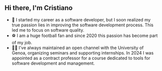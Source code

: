 ## Hi there, I'm Cristiano

<!--
**CristianoSpadaro/CristianoSpadaro** is a ✨ _special_ ✨ repository because its `README.md` (this file) appears on your GitHub profile.

Here are some ideas to get you started:

- 🔭 I’m currently working on ...
- 🌱 I’m currently learning ...
- 👯 I’m looking to collaborate on ...
- 🤔 I’m looking for help with ...
- 💬 Ask me about ...
- 📫 How to reach me: ...
- 😄 Pronouns: ...
- ⚡ Fun fact: ...
-->

- 👋 I started my career as a software developer, but I soon realized my true passion lies in improving the software development process. This led me to focus on software quality.
- ⚽ I am a huge football fan and since 2020 this passion has become part of my job.
- 👨‍🏫 I've always maintained an open channel with the University of Genoa, organizing seminars and supporting internships. In 2024 I was appointed as a contract professor for a course dedicated to tools for software development and management.
